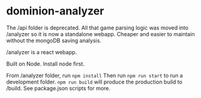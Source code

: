 # dominion-analyzer

The /api folder is deprecated. All that game parsing logic was moved into /analyzer so it is now a standalone webapp. Cheaper and easier to maintain without the mongoDB saving analysis.

/analyzer is a react webapp.

Built on Node. Install node first.

From /analyzer folder, run `npm install`
Then run `npm run start` to run a development folder.
`npm run build` will produce the production build to /build.
See package.json scripts for more.
